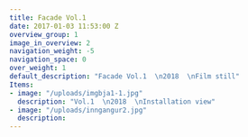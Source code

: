 ```yaml
---
title: Facade Vol.1
date: 2017-01-03 11:53:00 Z
overview_group: 1
image_in_overview: 2
navigation_weight: -5
navigation_space: 0
over_weight: 1
default_description: "Facade Vol.1  \n2018  \nFilm still"
Items:
- image: "/uploads/imgbja1-1.jpg"
  description: "Vol.1  \n2018  \nInstallation view"
- image: "/uploads/inngangur2.jpg"
  description:
---
```

